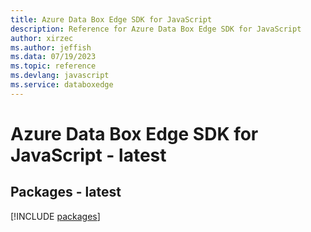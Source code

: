 ```yaml
---
title: Azure Data Box Edge SDK for JavaScript
description: Reference for Azure Data Box Edge SDK for JavaScript
author: xirzec
ms.author: jeffish
ms.data: 07/19/2023
ms.topic: reference
ms.devlang: javascript
ms.service: databoxedge
---
```

# Azure Data Box Edge SDK for JavaScript - latest
## Packages - latest
[!INCLUDE [packages](data-box-edge-index.md)]